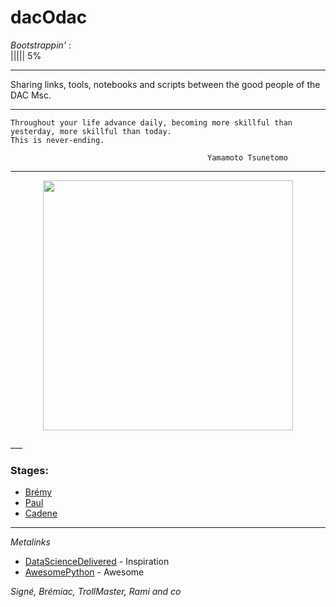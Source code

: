 # dacOdac

*Bootstrappin'*  :  
||||| 5%

___

Sharing links, tools, notebooks and scripts between the good people of the DAC Msc.
___

    Throughout your life advance daily, becoming more skillful than yesterday, more skillful than today.
    This is never-ending.

                                                Yamamoto Tsunetomo
___

<p align="center">
<img src="http://octodex.github.com/images/dojocat.jpg" width="400" >
</p>
___


### Stages:
* [Brémy](https://imgflip.com/readImage?iid=9310200)
* [Paul](https://github.com/ottoMatt/dacOdac/blob/master/alpaca/alpaca.md)
* [Cadene](https://github.com/ottoMatt/dacOdac/blob/master/deepfood/deepfood.md)

___

*Metalinks*
* [DataScienceDelivered](https://github.com/ianozsvald/data_science_delivered/blob/master/README.md) - Inspiration
* [AwesomePython](https://github.com/vinta/awesome-python) - Awesome


*Signé, Brémiac, TrollMaster, Rami and co <insert here your name>*
